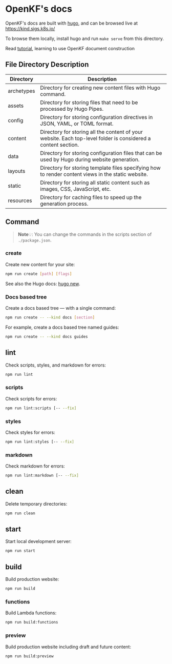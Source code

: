 # OpenKF's docs

OpenKF's docs are built with [hugo](https://gohugo.io/), and can be browsed live at https://kind.sigs.k8s.io/

To browse them locally, install hugo and run `make serve` from this directory.

Read [tutorial](https://getdoks.org/docs/overview/introduction/), learning to use OpenKF document construction


## File Directory Description

| Directory  | Description                                                  |
| ---------- | ------------------------------------------------------------ |
| archetypes | Directory for creating new content files with Hugo command.  |
| assets     | Directory for storing files that need to be processed by Hugo Pipes. |
| config     | Directory for storing configuration directives in JSON, YAML, or TOML format. |
| content    | Directory for storing all the content of your website. Each top-level folder is considered a content section. |
| data       | Directory for storing configuration files that can be used by Hugo during website generation. |
| layouts    | Directory for storing template files specifying how to render content views in the static website. |
| static     | Directory for storing all static content such as images, CSS, JavaScript, etc. |
| resources  | Directory for caching files to speed up the generation process. |


## Command

> **Note**💡: 
> You can change the commands in the scripts section of `./package.json`.

### create

Create new content for your site:

```bash
npm run create [path] [flags]
```

See also the Hugo docs: [hugo new](https://gohugo.io/commands/hugo_new/).

### Docs based tree

Create a docs based tree — with a single command:

```bash
npm run create -- --kind docs [section]
```

For example, create a docs based tree named guides:

```bash
npm run create -- --kind docs guides
```

## lint

Check scripts, styles, and markdown for errors:

```bash
npm run lint
```

### scripts

Check scripts for errors:

```bash
npm run lint:scripts [-- --fix]
```

### styles

Check styles for errors:

```bash
npm run lint:styles [-- --fix]
```

### markdown

Check markdown for errors:

```bash
npm run lint:markdown [-- --fix]
```

## clean

Delete temporary directories:

```bash
npm run clean
```

## start

Start local development server:

```bash
npm run start
```

## build

Build production website:

```bash
npm run build
```

### functions

Build Lambda functions:

```bash
npm run build:functions
```

### preview

Build production website including draft and future content:

```bash
npm run build:preview
```